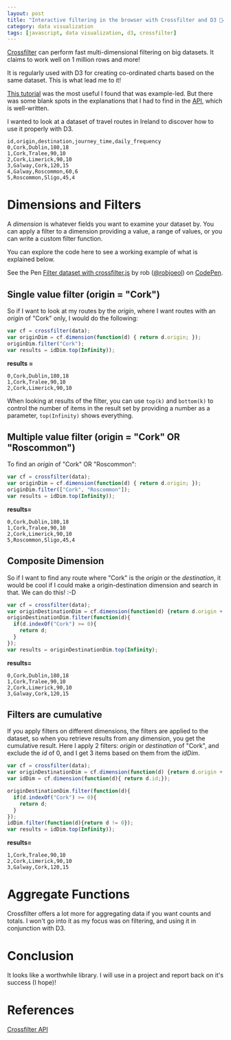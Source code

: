 ```yaml
---
layout: post
title: "Interactive filtering in the browser with Crossfilter and D3 💫✏️"
category: data visualization
tags: [javascript, data visualization, d3, crossfilter]
---
```


[Crossfilter](https://square.github.io/crossfilter/) can perform fast multi-dimensional filtering on big datasets. It claims to work well on 1 million rows and more!

It is regularly used with D3 for creating co-ordinated charts based on the same dataset. This is what lead me to it!

[This tutorial](http://animateddata.co.uk/articles/crossfilter/) was the most useful I found that was example-led. But there was some blank spots in the explanations that I had to find in the [API](https://github.com/square/crossfilter/wiki/API-Reference), which is well-written.

I wanted to look at a dataset of travel routes in Ireland to discover how to use it properly with D3.

```
id,origin,destination,journey_time,daily_frequency
0,Cork,Dublin,180,18
1,Cork,Tralee,90,10
2,Cork,Limerick,90,10
3,Galway,Cork,120,15
4,Galway,Roscommon,60,6
5,Roscommon,Sligo,45,4
```

# Dimensions and Filters

A *dimension* is whatever fields you want to examine your dataset by. You can apply a filter to a dimension providing a value, a range of values, or you can write a custom filter function.

You can explore the code here to see a working example of what is explained below.

<p data-height="265" data-theme-id="0" data-slug-hash="qKOGvg" data-default-tab="result" data-user="robjoeol" data-embed-version="2" data-pen-title="Filter dataset with crossfilter.js" class="codepen">See the Pen <a href="https://codepen.io/robjoeol/pen/qKOGvg/">Filter dataset with crossfilter.js</a> by rob (<a href="https://codepen.io/robjoeol">@robjoeol</a>) on <a href="https://codepen.io">CodePen</a>.</p>
<script async src="https://static.codepen.io/assets/embed/ei.js"></script>

## Single value filter (origin = "Cork")

So if I want to look at my routes by the *origin*, where I want routes with an *origin* of "Cork" only, I would do the following:

```javascript
var cf = crossfilter(data);
var originDim = cf.dimension(function(d) { return d.origin; });
originDim.filter("Cork");
var results = idDim.top(Infinity));
```

**results =**
```
0,Cork,Dublin,180,18
1,Cork,Tralee,90,10
2,Cork,Limerick,90,10
```

When looking at results of the filter, you can use ```top(k)``` and ```bottom(k)``` to control the number of items in the result set by providing a number as a parameter,  ```top(Infinity)``` shows everything.

## Multiple value filter (origin = "Cork" OR "Roscommon")

To find an *origin* of "Cork" OR "Roscommon":

```javascript
var cf = crossfilter(data);
var originDim = cf.dimension(function(d) { return d.origin; });
originDim.filter(["Cork", "Roscommon"]);
var results = idDim.top(Infinity));
```

**results=**
```
0,Cork,Dublin,180,18
1,Cork,Tralee,90,10
2,Cork,Limerick,90,10
5,Roscommon,Sligo,45,4
```

## Composite Dimension

So if I want to find any route where "Cork" is the *origin* or the *destination*, it would be cool if I could make a origin-destination dimension and search in that. We can do this! :-D

```javascript
var cf = crossfilter(data);
var originDestinationDim = cf.dimension(function(d) {return d.origin + '-' + d.destination;});
originDestinationDim.filter(function(d){
  if(d.indexOf("Cork") >= 0){
    return d;
  }
});
var results = originDestinationDim.top(Infinity);
```

**results=**
```
0,Cork,Dublin,180,18
1,Cork,Tralee,90,10
2,Cork,Limerick,90,10
3,Galway,Cork,120,15
```

## Filters are cumulative

If you apply filters on different dimensions, the filters are applied to the dataset, so when you retrieve results from any dimension, you get the cumulative result. Here I apply 2 filters: *origin* or *destination* of "Cork", and exclude the *id* of 0, and I get 3 items based on them from the *idDim*.

```javascript
var cf = crossfilter(data);
var originDestinationDim = cf.dimension(function(d) {return d.origin + '-' + d.destination;});
var idDim = cf.dimension(function(d){ return d.id;});

originDestinationDim.filter(function(d){
  if(d.indexOf("Cork") >= 0){
    return d;
  }
});
idDim.filter(function(d){return d != 0});
var results = idDim.top(Infinity));
```

**results=**
```
1,Cork,Tralee,90,10
2,Cork,Limerick,90,10
3,Galway,Cork,120,15
```

# Aggregate Functions

Crossfilter offers a lot more for aggregating data if you want counts and totals. I won't go into it as my focus was on filtering, and using it in conjunction with D3.

# Conclusion

It looks like a worthwhile library. I will use in a project and report back on it's success (I hope)!

# References

[Crossfilter API](https://github.com/square/crossfilter/wiki/API-Reference)
